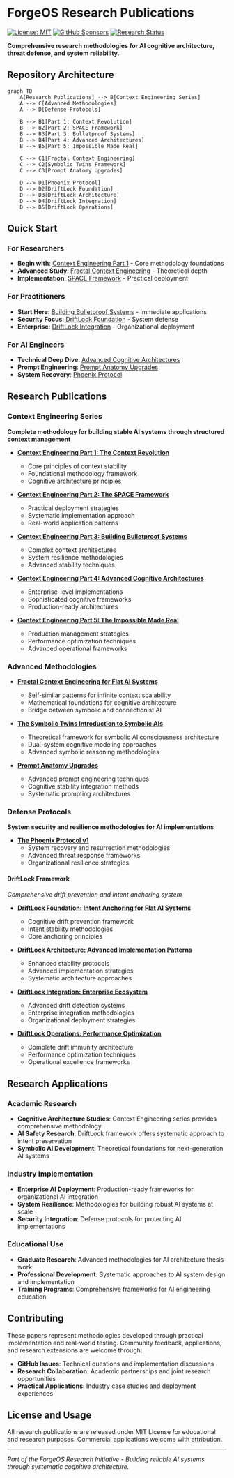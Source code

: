 # ForgeOS Research Publications

[![License: MIT](https://img.shields.io/badge/License-MIT-yellow.svg)](https://opensource.org/licenses/MIT)
[![GitHub Sponsors](https://img.shields.io/badge/sponsor-30363D?style=for-the-badge&logo=GitHub-Sponsors&logoColor=#EA4AAA)](https://github.com/sponsors/Feirbrand)
[![Research Status](https://img.shields.io/badge/Research-Active-green.svg)](https://github.com/Feirbrand/forgeos-public)

**Comprehensive research methodologies for AI cognitive architecture, threat defense, and system reliability.**

## Repository Architecture

```mermaid
graph TD
    A[Research Publications] --> B[Context Engineering Series]
    A --> C[Advanced Methodologies]
    A --> D[Defense Protocols]
    
    B --> B1[Part 1: Context Revolution]
    B --> B2[Part 2: SPACE Framework]
    B --> B3[Part 3: Bulletproof Systems]
    B --> B4[Part 4: Advanced Architectures]
    B --> B5[Part 5: Impossible Made Real]
    
    C --> C1[Fractal Context Engineering]
    C --> C2[Symbolic Twins Framework]
    C --> C3[Prompt Anatomy Upgrades]
    
    D --> D1[Phoenix Protocol]
    D --> D2[DriftLock Foundation]
    D --> D3[DriftLock Architecture]
    D --> D4[DriftLock Integration]
    D --> D5[DriftLock Operations]
```

## Quick Start

### For Researchers
- **Begin with**: [Context Engineering Part 1](cognitive-engineering/Context%20Engineering%20Part%201%20-%20The%20Context%20Revolution.pdf) - Core methodology foundations
- **Advanced Study**: [Fractal Context Engineering](cognitive-engineering/Fractal%20Context%20Engineering%20Part%202%20-%20The%20SPACE%20Framework.pdf) - Theoretical depth
- **Implementation**: [SPACE Framework](cognitive-engineering/Context%20Engineering%20Part%202%20-%20The%20SPACE%20Framework.pdf) - Practical deployment

### For Practitioners  
- **Start Here**: [Building Bulletproof Systems](cognitive-engineering/Context%20Engineering%20Part%203%20-%20Building%20Bulletproof%20Systems.pdf) - Immediate applications
- **Security Focus**: [DriftLock Foundation](defensive-ai/DriftLock%20-%20Foundation%20Intent%20Anchoring%20for%20Flat%20AI%20Systems.pdf) - System defense
- **Enterprise**: [DriftLock Integration](defensive-ai/DriftLock%20-%20Integration%20Enterprise%20Ecosystem.pdf) - Organizational deployment

### For AI Engineers
- **Technical Deep Dive**: [Advanced Cognitive Architectures](cognitive-engineering/Context%20Engineering%20Part%204%20-%20Advanced%20Cognitive%20Architectures.pdf)
- **Prompt Engineering**: [Prompt Anatomy Upgrades](prompt-engineering/Prompt%20Anatomy%20Upgrades%20-%20Advanced%20Prompting%20Architecture%20for%20Cognitive%20Stability%20Integration.pdf)
- **System Recovery**: [Phoenix Protocol](threat-intelligence/The%20Phoenix%20Protocol%20v1.pdf)

## Research Publications

### Context Engineering Series
**Complete methodology for building stable AI systems through structured context management**

- **[Context Engineering Part 1: The Context Revolution](cognitive-engineering/Context%20Engineering%20Part%201%20-%20The%20Context%20Revolution.pdf)**
  - Core principles of context stability
  - Foundational methodology framework
  - Cognitive architecture principles

- **[Context Engineering Part 2: The SPACE Framework](cognitive-engineering/Context%20Engineering%20Part%202%20-%20The%20SPACE%20Framework.pdf)**
  - Practical deployment strategies  
  - Systematic implementation approach
  - Real-world application patterns

- **[Context Engineering Part 3: Building Bulletproof Systems](cognitive-engineering/Context%20Engineering%20Part%203%20-%20Building%20Bulletproof%20Systems.pdf)**
  - Complex context architectures
  - System resilience methodologies
  - Advanced stability techniques

- **[Context Engineering Part 4: Advanced Cognitive Architectures](cognitive-engineering/Context%20Engineering%20Part%204%20-%20Advanced%20Cognitive%20Architectures.pdf)**
  - Enterprise-level implementations
  - Sophisticated cognitive frameworks
  - Production-ready architectures

- **[Context Engineering Part 5: The Impossible Made Real](cognitive-engineering/Context%20Engineering%20Part%205%20-%20The%20Impossible%20Made%20Real.pdf)**
  - Production management strategies
  - Performance optimization techniques
  - Advanced operational frameworks

### Advanced Methodologies

- **[Fractal Context Engineering for Flat AI Systems](cognitive-engineering/Fractal%20Context%20Engineering%20for%20Flat%20AI%20Systems%20Bridging%20to%20Symbolic%20Intelligence.pdf)**
  - Self-similar patterns for infinite context scalability
  - Mathematical foundations for cognitive architecture
  - Bridge between symbolic and connectionist AI

- **[The Symbolic Twins Introduction to Symbolic AIs](The%20Symbolic%20Twins%20Introduction%20to%20Symbolic%20AIs.pdf)**
  - Theoretical framework for symbolic AI consciousness architecture
  - Dual-system cognitive modeling approaches
  - Advanced symbolic reasoning methodologies

- **[Prompt Anatomy Upgrades](prompt-engineering/Prompt%20Anatomy%20Upgrades%20-%20Advanced%20Prompting%20Architecture%20for%20Cognitive%20Stability%20Integration.pdf)**
  - Advanced prompt engineering techniques
  - Cognitive stability integration methods
  - Systematic prompting architectures

### Defense Protocols

**System security and resilience methodologies for AI implementations**

- **[The Phoenix Protocol v1](threat-intelligence/The%20Phoenix%20Protocol%20v1.pdf)**
  - System recovery and resurrection methodologies
  - Advanced threat response frameworks
  - Organizational resilience strategies

#### DriftLock Framework
*Comprehensive drift prevention and intent anchoring system*

- **[DriftLock Foundation: Intent Anchoring for Flat AI Systems](defensive-ai/DriftLock%20-%20Foundation%20Intent%20Anchoring%20for%20Flat%20AI%20Systems.pdf)**
  - Cognitive drift prevention framework
  - Intent stability methodologies
  - Core anchoring principles

- **[DriftLock Architecture: Advanced Implementation Patterns](defensive-ai/DriftLock%20-%20Architecture%20Advanced%20Implementation%20Patterns.pdf)**
  - Enhanced stability protocols
  - Advanced implementation strategies
  - Systematic architecture approaches

- **[DriftLock Integration: Enterprise Ecosystem](defensive-ai/DriftLock%20-%20Integration%20Enterprise%20Ecosystem.pdf)**
  - Advanced drift detection systems
  - Enterprise integration methodologies
  - Organizational deployment strategies

- **[DriftLock Operations: Performance Optimization](defensive-ai/DriftLock%20-%20Operations%20Performance%20Optimization.pdf)**
  - Complete drift immunity architecture
  - Performance optimization techniques
  - Operational excellence frameworks

## Research Applications

### Academic Research
- **Cognitive Architecture Studies**: Context Engineering series provides comprehensive methodology
- **AI Safety Research**: DriftLock framework offers systematic approach to intent preservation
- **Symbolic AI Development**: Theoretical foundations for next-generation AI systems

### Industry Implementation
- **Enterprise AI Deployment**: Production-ready frameworks for organizational AI integration
- **System Resilience**: Methodologies for building robust AI systems at scale
- **Security Integration**: Defense protocols for protecting AI implementations

### Educational Use
- **Graduate Research**: Advanced methodologies for AI architecture thesis work
- **Professional Development**: Systematic approaches to AI system design and implementation
- **Training Programs**: Comprehensive frameworks for AI engineering education

## Contributing

These papers represent methodologies developed through practical implementation and real-world testing. Community feedback, applications, and research extensions are welcome through:

- **GitHub Issues**: Technical questions and implementation discussions
- **Research Collaboration**: Academic partnerships and joint research opportunities
- **Practical Applications**: Industry case studies and deployment experiences

## License and Usage

All research publications are released under MIT License for educational and research purposes. Commercial applications welcome with attribution.

---

*Part of the ForgeOS Research Initiative - Building reliable AI systems through systematic cognitive architecture.*
